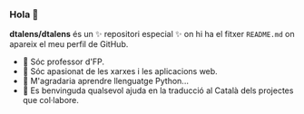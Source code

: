 ### Hola 👋


**dtalens/dtalens** és un ✨ repositori especial ✨ on hi ha el fitxer `README.md` on apareix el meu perfil de GitHub.


- 🔭 Sóc professor d'FP.
- 🌱 Sóc apasionat de les xarxes i les aplicacions web.
- 🌱 M'agradaria aprendre llenguatge Python...
- 👯 Es benvinguda qualsevol ajuda en la traducció al Català dels projectes que col·labore.
